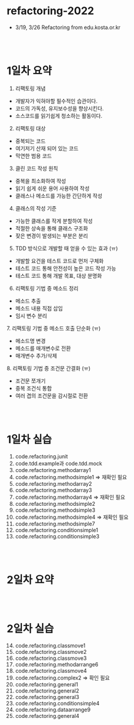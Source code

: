 # refactoring-2022
- 3/19, 3/26 Refactoring from edu.kosta.or.kr

<br><br>

# 1일차 요약

1. 리팩토링 개념
- 개발자가 익혀야할 필수적인 습관이다.
- 코드의 가독성, 유지보수성을 향상시킨다.
- 소스코드를 읽기쉽게 청소하는 활동이다.

2. 리팩토링 대상
- 중복되는 코드
- 여기저기 산재 되어 있는 코드
- 막연한 범용 코드

3. 클린 코드 작성 원칙
- 중복을 최소화하여 작성
- 읽기 쉽게 쉬운 용어 사용하여 작성
- 클래스나 메소드를 가능한 간단하게 작성

4. 클래스의 작성 기준
- 가능한 클래스를 작게 분할하여 작성
- 적절한 상속을 통해 클래스 구조화
- 잦은 변경이 발생되는 부분은 분리

5. TDD 방식으로 개발할 때 얻을 수 있는 효과 (ㅠ)
- 개발할 요건을 테스트 코드로 먼저 구체화
- 테스트 코드 통해 안전성이 높은 코드 작성 가능
- 테스트 코드 통해 개발 목표, 대상 분명화

6. 리팩토링 기법 중 메소드 정리
- 메소드 추출
- 메소드 내용 직접 삽입
- 임시 변수 분리

7. 리팩토링 기법 중 메소드 호출 단순화 (ㅠ)
- 메소드명 변경
- 메소드를 매개변수로 전환
- 매개변수 추가/삭제

8. 리팩토링 기법 중 조건문 간결화 (ㅠ)
- 조건문 쪼개기
- 중복 조건식 통합
- 여러 겹의 조건문을 감시절로 전환

<br><br>

# 1일차 실습
1. code.refactoring.junit
2. code.tdd.example과 code.tdd.mock
3. code.refactoring.methodarray1
4. code.refactoring.methodsimple1 => 재확인 필요
5. code.refactoring.methodarray2
6. code.refactoring.methodarray3
7. code.refactoring.methodarray4 => 재확인 필요
8. code.refactoring.methodsimple2
9. code.refactoring.methodsimple3
10. code.refactoring.methodsimple4 => 재확인 필요
11. code.refactoring.methodsimple7
12. code.refactoring.conditionsimple1
13. code.refactoring.conditionsimple3

<br><br>

# 2일차 요약

<br><br>

# 2일차 실습
14. code.refactoring.classmove1
15. code.refactoring.classmove2
16. code.refactoring.classmove3
17. code.refactoring.methodarrange6
18. code.refactoring.classmove4
19. code.refactoring.complex2 => 확인 필요
20. code.refactoring.general1
21. code.refactoring.general2
22. code.refactoring.general3
23. code.refactoring.conditionsimple4
24. code.refactoring.dataarrange9
25. code.refactoring.general4